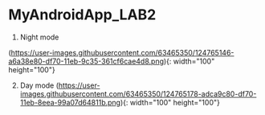 # MyAndroidApp_LAB2

1. Night mode

(https://user-images.githubusercontent.com/63465350/124765146-a6a38e80-df70-11eb-9c35-361cf6cae4d8.png){: width="100" height="100"}

2. Day mode
(https://user-images.githubusercontent.com/63465350/124765178-adca9c80-df70-11eb-8eea-99a07d64811b.png){: width="100" height="100"}
